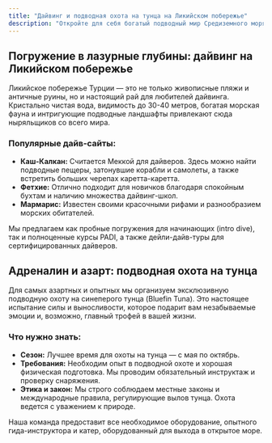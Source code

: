 ```yaml
---
title: "Дайвинг и подводная охота на тунца на Ликийском побережье"
description: "Откройте для себя богатый подводный мир Средиземного моря. Организуем дайвинг-туры и незабываемую рыбалку на тунца для новичков и профессионалов."
---
```


## Погружение в лазурные глубины: дайвинг на Ликийском побережье

Ликийское побережье Турции — это не только живописные пляжи и античные руины, но и настоящий рай для любителей дайвинга. Кристально чистая вода, видимость до 30-40 метров, богатая морская фауна и интригующие подводные ландшафты привлекают сюда ныряльщиков со всего мира.

### Популярные дайв-сайты:
*   **Каш-Калкан:** Считается Меккой для дайверов. Здесь можно найти подводные пещеры, затонувшие корабли и самолеты, а также встретить больших черепах каретта-каретта.
*   **Фетхие:** Отлично подходит для новичков благодаря спокойным бухтам и наличию множества дайвинг-школ.
*   **Мармарис:** Известен своими красочными рифами и разнообразием морских обитателей.

Мы предлагаем как пробные погружения для начинающих (intro dive), так и полноценные курсы PADI, а также дейли-дайв-туры для сертифицированных дайверов.

## Адреналин и азарт: подводная охота на тунца

Для самых азартных и опытных мы организуем эксклюзивную подводную охоту на синеперого тунца (Bluefin Tuna). Это настоящее испытание силы и выносливости, которое подарит вам незабываемые эмоции и, возможно, главный трофей в вашей жизни.

### Что нужно знать:
*   **Сезон:** Лучшее время для охоты на тунца — с мая по октябрь.
*   **Требования:** Необходим опыт в подводной охоте и хорошая физическая подготовка. Мы проводим обязательный инструктаж и проверку снаряжения.
*   **Этика и закон:** Мы строго соблюдаем местные законы и международные правила, регулирующие вылов тунца. Охота ведется с уважением к природе.

Наша команда предоставит все необходимое оборудование, опытного гида-инструктора и катер, оборудованный для выхода в открытое море. 